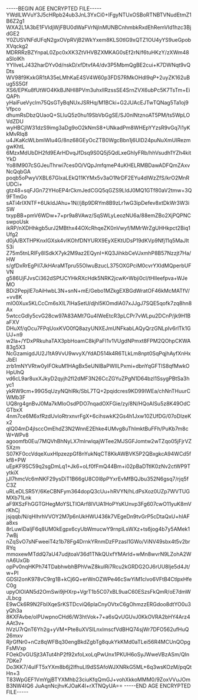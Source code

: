 -----BEGIN AGE ENCRYPTED FILE-----
YWdlLWVuY3J5cHRpb24ub3JnL3YxCi0+IFgyNTUxOSBoRTNBTVNudEtmZ1B6Z2g1
WXA2L1A3bE1FVldjWjFBU0dWaFVrNjlnMUNBCnhmbkRxdEhRemVId1hzc3BjdGE2
Y0ZUSVNFdUFqN2gxOVpRVjB2WkYxem8KLS0tIG9xQTZ1OU4yYS9ueGpobXVqckg2
MDRRRzBZYnpaL0Zpc0xXK3ZtVHVBZXMKAG0sEf2rN/f6tuHKzY/zXWm48aSlolKh
YYlIveLJ432harDYv0d/nskD/xfDtvfA4/dv3P5MbmQgBE2cui+K7DWNqt9vQDts
WV98f9KxkGR1tA35eLMhKaE4SV4W60p3FDS7RMkOHdl9qP+2uyZK162uBug5S5Gf
XS6/EPKu8fUtWO4KkBJNHI8PVm3uhxllRzssSE4SrnZVX6ubPc5K7TsTm+EiQAPh
yHaiFueVyclm75QsGTyBqNUxJSRHq/M1BCki+G2JUAcEJTwTQNag5Ta1oj9Vfpco
dhumRsDbzQUaoQ+SLIuQ5z0hu19SbVbGgSE/SJ0nlNtznoAT5PM/ts5WpLOVdZDU
wyHBCjlW31dzS9img3aDg9oO2kNmS8+UNkadPm8WHEpYYzsR9vGq7i1yKkMvRIq8
u4JKaKcWLbmlWIu4G/8nz68GEyOcZTB0WgcBbn1j6UlD24puNuXmUIRezmgwKhtL
6MzxMdUbDH2fd9EArHDvqJfDsq9S0Q5j5QdLxeGhlyFRb/hhVsudh1YZh4kitYkD
Yo8IM907cSGJeuThrwi7ces0O/VQpJmfqmeP4uKHELRMBDawADFQmZAxvNcQqbGA
poqb5oPwyVXBL67GlxaLEkQ11KYMx5v3aO1NrDF2EYu4dlWzZfS/krO2MnRUDCi+
gtz48+sqFJGn72YHoEP4rCkmJedCGQ5qGZS9LldJ0MQ1GTf80aV2tmw+3Q9FTmGo
sATi4rIXNTF+6UkIdJAhu+1N//j8p9DRYm8B9zLr1wG3ipDefev8xtDkWr3W3iSW
txypBB+pmV6WDw+7+pr9a8VAwz/SqSWLyLeozNU6a/88emZBo2XjPQPNCswpoUsk
ikRP/nXDHhkgb5urJ2MBthx44OXcRhqeZK0nVwyf/MMrWrZgUHHkpct2Biq1Ufg2
d0jA/BXTHPKnxIGXsk4vIKOhfDNYURX9EyXEKtUDsP19dKVp9Nfj11q5MaJIt53i
Z75m5tnLRlFy8ISdkX7yk2M9az2EQynI+KQ3JihkbCeVJxmhP8B57Nzzjt7Ha/HW
s/gfDxRrEgPil7JkHAraMTpru55OlwuBzucL375OXGPciM0cvrYXIdMQperbUFVN
g586UjFJvsCi362dSPfJCYHkRXcHdk5NRK2jcwK+Wbji0cl/tHIIeefpva+WJeMO
BDi2PepjIE7oAiHwbL3N+snN+mE/Gebo1MZkgEXBGdWratOF46kMcMATfV/+vv8K
mlO0Xux5KLCcCm6sXIL7lHaSetU/djhl5KOmdlA07xJJgJ7SQE5qofk7zq8hn8Ax
5wtccGdIy5cvG28cw97A83AMt7Gu4lWeEtcR3pLCPr7vWLpu2DCnP/jk9H1BaFXV
DHuXf/qOcu7FPqUoxKVO0fQ8azyUNXEJmUNFkabLAQyQrzGNLpIv6rlTk1GUJ+n9
w2la+/YDxPRkuhaTAX3pbHoamC8kjPaFI1v1VUgdNPmxt8FPM2QOhpCKWA83g5X3
NcGzamigdJU2J1tA9VvU9wvyX/YdAD514k4R6TLkLm8npt0SqPqjhAyfXnHxJbEI
zrb1mNYVRtw0yIFOkuM1HAgBx5eUNIBaPWIILPxmi+dbnYqGFTlS8qfMwkOHpUhQ
vd6cL9ar8uxXJkyD2qyjh2fI2dMF3N26CcZGYuZPgN1D64bzI1SsygPBtSa3hyc1
ykRW9cm+99G5qUzyNQhIRk/SbL7TQ+2pqidcres9KD99IWEa/chNnTHuurCWMb3F
UQ8rg4gnBvJ0Ma7kMIoOsdPDO7nqadOXFGie/zy/8N/HQoAlSu5z8K49OdCGTbxX
4nm7ce6M6xfRzdUvloRtrxnvrFgX+6cihswkK2Gs4h1Jxw10ZUfDG/07oDIzeKx2
qlQ04mD4jlsccOmEhdZ3N2WnnE2Ehke4UMvg8uThImktBuFFh/PuKb7m8cW+WPv8
agoomfb0Eu/7MQVhBhNyLX7mlrwlqajWTee2MJSGFJomtw2wTZqo05jFjrVZ5Xzm
S07KF0ccVdqeXuxHlpzezpGf8nYukNqCT8KkAWBVK5P2QBxgkcA94WCd5fkf8+PW
uEpKF9SC59q2sgDmLq1+Jk6+oLf0fFmQ44Bm+i02pBaDTtlK0zNv2ctWP9TytkiX
jJI7hmcVc6mNKF29ysDiT1B66gU8C0l8pPYxrEvMfBQJbu352N6gsq7/rjq5fC3Z
uRLeDLSR5Y/6KeCBNFym364dopQ3cUu+hRVYN/hLdPsXoz0UZp7WVTUGMXb71Lnk
aF9XSzFhGGTGHegMoYSLTIOArf8lVUA1HoPYsKUnvp3Fg607cwO11yuK8mVrKhCj
jsjqqb/N/qHlhrhVVOY2M7p6nUkHWU436k7VEgeDn9tvGrP5cDtaQxU+hIAFa8xs
8rLuwlDaIjF6q8UM0kEgpx6cyUbWmucwY9rnpILsWXz+ts6jog4b7y5AMek17wBj
nZqSvO7sNFweeiT4z1b78Fg4DrnkYRnmDzFPzasI1GWo/ViNV49sbx4t5v2brRYq
mmoxewMTddQ7aU47udjtoaV36d1TNkQUxfYMArld+wMn8wvrN9LZohA2WnA6UxGb
opPv0nqHKPh74TDabhwbhBPhVwZ8kulRi7Rcu2kGRDG2OJ6rUU8Ije5d4Jt/w+PI
GDSI2onK978vC9rg1B+kCj6Q+erWnOZWPe46cSwYiM1clvo6VFtB4CtlpxHfeC0g
upyOlOIAN5d2OmSwi9jHXrp+VgrT1b5C07xBL9uaC60ESzsFkQmR/oE7dmWJLbcg
E9wCk6R9N2FbIXqeSrKSTDcviQ6plaCnyOVtxC6gOhmzzERGdoo8dtYO0u3yQh3a
8KXFAvbe/olPUwpnoCHd6/W3htVok+7+a6sQvUGUvJ0KkOVRA2bHY4Arz4AAt3v+
hVzU7rQnT6Yh2g+yVM+Pte8uXVSILnxlmscfVdBHQ74sjWr7DFO562ufHuQ26mxv
RjrGfNr0+nCz8qWFBq30engBkdZgbTg8qukYkKMd0aTLei56R4MCUnQOpgFsMVxp
FOekDvGUSjt3ATut4hP2f92xfoLxoLqPwUnx1PKUH6oSyJWweVBzASm/QIn7DKe7
Do3KK7/4ulFT5xYXm8b6j2lfhuLI9dSSAfoWJXNRkG5ML+6q3wsKOzM/pqQtHn+3
T83WpGEF1VmYgjBTYXMhb23ciuKfqQmGJ+vohXkkoMMM0/9ZoxVVuJOmB3NW4IQ6
JuAqnNcjhvKJOaK4I+rXTNQyUA==
-----END AGE ENCRYPTED FILE-----
